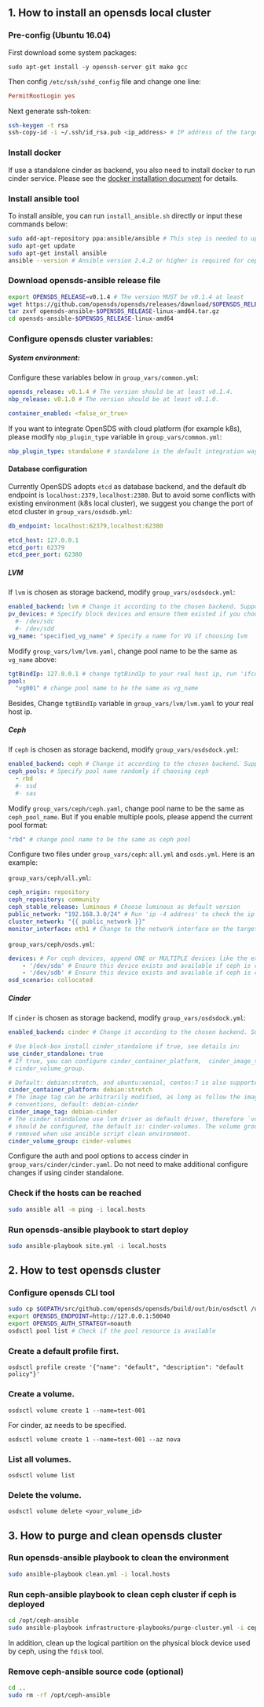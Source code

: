 ## 1. How to install an opensds local cluster
### Pre-config (Ubuntu 16.04)
First download some system packages:
```
sudo apt-get install -y openssh-server git make gcc
```
Then config ```/etc/ssh/sshd_config``` file and change one line:
```conf
PermitRootLogin yes
```
Next generate ssh-token:
```bash
ssh-keygen -t rsa
ssh-copy-id -i ~/.ssh/id_rsa.pub <ip_address> # IP address of the target machine of the installation
```

### Install docker
If use a standalone cinder as backend, you also need to install docker to run cinder service. Please see the [docker installation document](https://docs.docker.com/engine/installation/linux/docker-ce/ubuntu/) for details.

### Install ansible tool
To install ansible, you can run `install_ansible.sh` directly or input these commands below:
```bash
sudo add-apt-repository ppa:ansible/ansible # This step is needed to upgrade ansible to version 2.4.2 which is required for the ceph backend.
sudo apt-get update
sudo apt-get install ansible
ansible --version # Ansible version 2.4.2 or higher is required for ceph; 2.0.0.2 or higher is needed for other backends.
```

### Download opensds-ansible release file
```bash
export OPENSDS_RELEASE=v0.1.4 # The version MUST be v0.1.4 at least
wget https://github.com/opensds/opensds/releases/download/$OPENSDS_RELEASE/opensds-ansible-$OPENSDS_RELEASE-linux-amd64.tar.gz
tar zxvf opensds-ansible-$OPENSDS_RELEASE-linux-amd64.tar.gz
cd opensds-ansible-$OPENSDS_RELEASE-linux-amd64
```

### Configure opensds cluster variables:
##### System environment:
Configure these variables below in `group_vars/common.yml`:
```yaml
opensds_release: v0.1.4 # The version should be at least v0.1.4.
nbp_release: v0.1.0 # The version should be at least v0.1.0.

container_enabled: <false_or_true>
```

If you want to integrate OpenSDS with cloud platform (for example k8s), please modify `nbp_plugin_type` variable in `group_vars/common.yml`:
```yaml
nbp_plugin_type: standalone # standalone is the default integration way, but you can change it to 'csi', 'flexvolume'
```

#### Database configuration
Currently OpenSDS adopts `etcd` as database backend, and the default db endpoint is `localhost:2379,localhost:2380`. But to avoid some conflicts with existing environment (k8s local cluster), we suggest you change the port of etcd cluster in `group_vars/osdsdb.yml`:
```yaml
db_endpoint: localhost:62379,localhost:62380

etcd_host: 127.0.0.1
etcd_port: 62379
etcd_peer_port: 62380
```

##### LVM
If `lvm` is chosen as storage backend, modify `group_vars/osdsdock.yml`:
```yaml
enabled_backend: lvm # Change it according to the chosen backend. Supported backends include 'lvm', 'ceph', and 'cinder'
pv_devices: # Specify block devices and ensure them existed if you choose lvm
  #- /dev/sdc
  #- /dev/sdd
vg_name: "specified_vg_name" # Specify a name for VG if choosing lvm
```

Modify ```group_vars/lvm/lvm.yaml```, change pool name to be the same as `vg_name` above:
```yaml
tgtBindIp: 127.0.0.1 # change tgtBindIp to your real host ip, run 'ifconfig' to check
pool:
  "vg001" # change pool name to be the same as vg_name
```

Besides, Change `tgtBindIp` variable in `group_vars/lvm/lvm.yaml` to your real host ip.

##### Ceph
If `ceph` is chosen as storage backend, modify `group_vars/osdsdock.yml`:
```yaml
enabled_backend: ceph # Change it according to the chosen backend. Supported backends include 'lvm', 'ceph', and 'cinder'.
ceph_pools: # Specify pool name randomly if choosing ceph
  - rbd
  #- ssd
  #- sas
```

Modify ```group_vars/ceph/ceph.yaml```, change pool name to be the same as `ceph_pool_name`. But if you enable multiple pools, please append the current pool format:
```yaml
"rbd" # change pool name to be the same as ceph pool
```

Configure two files under ```group_vars/ceph```: `all.yml` and `osds.yml`. Here is an example:

```group_vars/ceph/all.yml```:
```yml
ceph_origin: repository
ceph_repository: community
ceph_stable_release: luminous # Choose luminous as default version
public_network: "192.168.3.0/24" # Run 'ip -4 address' to check the ip address
cluster_network: "{{ public_network }}"
monitor_interface: eth1 # Change to the network interface on the target machine
```
```group_vars/ceph/osds.yml```:
```yml
devices: # For ceph devices, append ONE or MULTIPLE devices like the example below:
    - '/dev/sda' # Ensure this device exists and available if ceph is chosen
    - '/dev/sdb' # Ensure this device exists and available if ceph is chosen
osd_scenario: collocated
```

##### Cinder
If `cinder` is chosen as storage backend, modify `group_vars/osdsdock.yml`:
```yaml
enabled_backend: cinder # Change it according to the chosen backend. Supported backends include 'lvm', 'ceph', and 'cinder'

# Use block-box install cinder_standalone if true, see details in:
use_cinder_standalone: true
# If true, you can configure cinder_container_platform,  cinder_image_tag,
# cinder_volume_group.

# Default: debian:stretch, and ubuntu:xenial, centos:7 is also supported.
cinder_container_platform: debian:stretch
# The image tag can be arbitrarily modified, as long as follow the image naming
# conventions, default: debian-cinder
cinder_image_tag: debian-cinder
# The cinder standalone use lvm driver as default driver, therefore `volume_group`
# should be configured, the default is: cinder-volumes. The volume group will be
# removed when use ansible script clean environment.
cinder_volume_group: cinder-volumes
```

Configure the auth and pool options to access cinder in `group_vars/cinder/cinder.yaml`. Do not need to make additional configure changes if using cinder standalone.

### Check if the hosts can be reached
```bash
sudo ansible all -m ping -i local.hosts
```

### Run opensds-ansible playbook to start deploy
```bash
sudo ansible-playbook site.yml -i local.hosts
```

## 2. How to test opensds cluster

### Configure opensds CLI tool
```bash
sudo cp $GOPATH/src/github.com/opensds/opensds/build/out/bin/osdsctl /usr/local/bin
export OPENSDS_ENDPOINT=http://127.0.0.1:50040
export OPENSDS_AUTH_STRATEGY=noauth
osdsctl pool list # Check if the pool resource is available
```

### Create a default profile first.
```
osdsctl profile create '{"name": "default", "description": "default policy"}'
```

### Create a volume.
```
osdsctl volume create 1 --name=test-001
```
For cinder, az needs to be specified.
```
osdsctl volume create 1 --name=test-001 --az nova
```

### List all volumes.
```
osdsctl volume list
```

### Delete the volume.
```
osdsctl volume delete <your_volume_id>
```


## 3. How to purge and clean opensds cluster

### Run opensds-ansible playbook to clean the environment
```bash
sudo ansible-playbook clean.yml -i local.hosts
```

### Run ceph-ansible playbook to clean ceph cluster if ceph is deployed
```bash
cd /opt/ceph-ansible
sudo ansible-playbook infrastructure-playbooks/purge-cluster.yml -i ceph.hosts
```

In addition, clean up the logical partition on the physical block device used by ceph, using the ```fdisk``` tool.

### Remove ceph-ansible source code (optional)
```bash
cd ..
sudo rm -rf /opt/ceph-ansible
```
